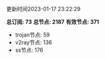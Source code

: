 更新时间2023-01-17 23:22:29

**总订阅: 73**
**总节点: 2187**
**有效节点: 371**
- trojan节点: 59
- v2ray节点: 136
- ss节点: 176
